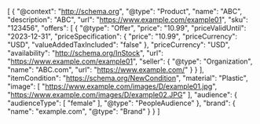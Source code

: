 [
    {
      "@context": "http://schema.org",
      "@type": "Product",
      "name": "ABC",
      "description": "ABC",
      "url": "https://www.example.com/example01",
      "sku": "123456",
      "offers": [
        {
          "@type": "Offer",
          "price": "10.99",
          "priceValidUntil": "2023-12-31",
          "priceSpecification": {
            "price": "10.99",
            "priceCurrency": "USD",
            "valueAddedTaxIncluded": "false"
          },
          "priceCurrency": "USD",
          "availability": "http://schema.org/InStock",
          "url": "https://www.example.com/example01",
          "seller": {
            "@type": "Organization",
            "name": "ABC.com",
            "url": "https://www.example.com/"
          }
        }
      ],
      "itemCondition": "https://schema.org/NewCondition",
      "material": "Plastic",
      "image": [
        "https://www.example.com/images/D/example01.jpg",
        "https://www.example.com/images/D/example02.JPG"
      ],
      "audience": {
        "audienceType": [
          "female"
        ],
        "@type": "PeopleAudience"
      },
      "brand": {
        "name": "example.com",
        "@type": "Brand"
      }
    }
  ]

